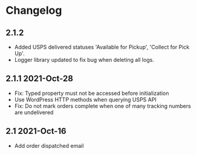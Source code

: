 # Changelog

## 2.1.2 

* Added USPS delivered statuses 'Available for Pickup', 'Collect for Pick Up'.
* Logger library updated to fix bug when deleting all logs.

## 2.1.1 2021-Oct-28

* Fix: Typed property must not be accessed before initialization
* Use WordPress HTTP methods when querying USPS API
* Fix: Do not mark orders complete when one of many tracking numbers are undelivered

## 2.1 2021-Oct-16

* Add order dispatched email

